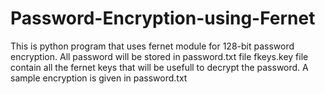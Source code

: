 # Password-Encryption-using-Fernet
This is python program that uses fernet module for 128-bit password encryption.
All password will be stored in password.txt file 
 fkeys.key file contain all the fernet keys that will be usefull to decrypt the password.
A sample encryption is given in password.txt
